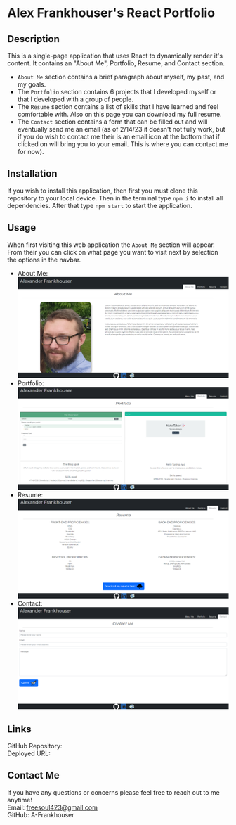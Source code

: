 # Alex Frankhouser's React Portfolio

## Description
This is a single-page application that uses React to dynamically render it's content. It contains an "About Me", Portfolio, Resume, and Contact section. <br>
- `About Me` section contains a brief paragraph about myself, my past, and my goals.
- The `Portfolio` section contains 6 projects that I developed myself or that I developed with a group of people.
- The  `Resume` section contains a list of skills that I have learned and feel comfortable with. Also on this page you can download my full resume.
- The `Contact` section contains a form that can be filled out and will eventually send me an email (as of 2/14/23 it doesn't not fully work, but if you do wish to contact me their is an email icon at the bottom that if clicked on will bring you to your email. This is where you can contact me for now).

## Installation
If you wish to install this application, then first you must clone this repository to your local device. Then in the terminal type `npm i` to install all dependencies. After that type `npm start` to start the application.

## Usage
When first visiting this web application the `About Me` section will appear. From their you can click on what page you want to visit next by selection the options in the navbar.

- About Me:
![About Me page](public/assets/Screenshot%20(42).png)
- Portfolio:
![Portfolio page](public/assets/Screenshot%20(43).png)
- Resume:
![Resume page](public/assets/Screenshot%20(44).png)
- Contact:
![Contact page](public/assets/Screenshot%20(45).png)

## Links
GitHub Repository: <br>
Deployed URL:

## Contact Me
If you have any questions or concerns please feel free to reach out to me anytime!<br>
Email: freesoul423@gmail.com<br>
GitHub: A-Frankhouser